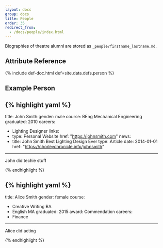 ```yaml
---
layout: docs
group: docs
title: People
order: 35
redirect_from:
  - /docs/people/index.html
---
```


Biographies of theatre alumni are stored as `_people/firstname_lastname.md`.

## <i class="fas fa-tags"></i> Attribute Reference

{% include def-doc.html def=site.data.defs.person %}

## <i class="octicon octicon-code"></i> Example Person

{% highlight yaml %}
---
title: John Smith
gender: male
course: BEng Mechanical Engineering
graduated: 2010
careers:
  - Lighting Designer
links:
  - type: Personal Website
    href: "https://johnsmith.com"
news:
  - title: John Smith Best Lighting Design Ever
    type: Article
    date: 2014-01-01
    href: "https://chorleychronicle.info/johnsmith"
---

John did techie stuff

{% endhighlight %}

{% highlight yaml %}
---
title: Alice Smith
gender: female
course:
  - Creative Writing BA
  - English MA
graduated: 2015
award: Commendation
careers:
  - Finance
---

Alice did acting

{% endhighlight %}
